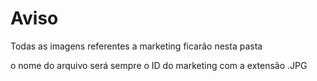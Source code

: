 # Aviso

Todas as imagens referentes a marketing ficarão nesta pasta

o nome do arquivo será sempre o ID do marketing com a extensão .JPG
